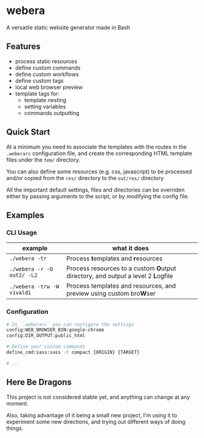 # webera

A versatile static website generator made in Bash

## Features

- process static resources  <i id="css" title="CSS"></i><i id="js" title="Javascript"></i><i id="woff2" title="Fonts"></i>
- define custom commands <i id="sass" title ="Sass"></i><i id="markdown" title="Markdown"></i>
- define custom workflows
- define custom tags
- local web browser preview
- template tags for:
  - template nesting
  - setting variables
  - commands outputting

## Quick Start

At a minimum you need to associate the templates with the routes in the `.weberarc` configuration file, and create the corresponding HTML template files under the `tem/` directory.

You can also define some resources (e.g. css, javascript) to be processed and/or copied from the `res/` directory to the `out/res/` directory

All the important default settings, files and directories can be overriden either by passing arguments to the script, or by modifying the config file.

## Examples

### CLI Usage

<table><thead>

<tr>
<th>example</th>
<th>what it does</th>
</tr>

</thead><tbody>

<tr>
<td><code>./webera -tr</code></td>
<td>Process <b>t</b>emplates and <b>r</b>esources</td>
</tr>

<tr>
<td><code>./webera -r -O out2/ -L2</code></td>
<td>Process resources to a custom <b>O</b>utput directory, and output a level 2 <b>L</b>ogfile</td>
</tr>

<tr>
<td><code>./webera -trw -W vivaldi</code></td>
<td>Process templates and resources, and preview using custom bro<b>W</b>ser</td>
</tr>

</tbody></table>


### Configuration

```bash
# In `.weberarc` you can configure the settings
config:WEB_BROWSER_BIN:google-chrome
config:DIR_OUTPUT:public_html

# Define your custom commands
define_cmd:sass:sass -t compact {ORIGIN} {TARGET}

# ...
```


## Here Be Dragons

This project is not considered stable yet, and anything can change at any moment.

Also, taking advantage of it being a small new project, I'm using it to experiment some new directions, and trying out different ways of doing things.

